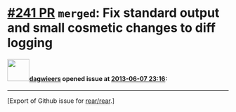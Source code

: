 [\#241 PR](https://github.com/rear/rear/pull/241) `merged`: Fix standard output and small cosmetic changes to diff logging
==========================================================================================================================

#### <img src="https://avatars.githubusercontent.com/u/388198?u=0732dee3fe5002278cfbf40359ec431bdcf5f06c&v=4" width="50">[dagwieers](https://github.com/dagwieers) opened issue at [2013-06-07 23:16](https://github.com/rear/rear/pull/241):

------------------------------------------------------------------------

\[Export of Github issue for
[rear/rear](https://github.com/rear/rear).\]
